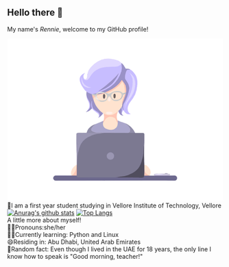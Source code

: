 ## Hello there 👋   
My name's *Rennie*, welcome to my GitHub profile!   

![](https://github.com/rxnnae/rxnnae/blob/main/gifs%2C%20icons/shot09.gif)  
📍I am a first year student studying in Vellore Institute of Technology, Vellore  
[![Anurag's github stats](https://github-readme-stats.vercel.app/api?username=rxnnae)](https://github.com/anuraghazra/github-readme-stats)
[![Top Langs](https://github-readme-stats.vercel.app/api/top-langs/?username=rxnnae)](https://github.com/anuraghazra/github-readme-stats)    
A little more about myself!       
💁‍♀️Pronouns:she/her   
👩‍💻Currently learning: Python and Linux   
😄Residing in: Abu Dhabi, United Arab Emirates    
💭Random fact: Even though I lived in the UAE for 18 years, the only line I know how to speak is "Good morning, teacher!"
